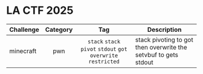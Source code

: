# LA CTF 2025

| Challenge | Category | Tag | Description | 
| --- | :---: | :---: | --- |
| minecraft | pwn | `stack` `stack pivot` `stdout` `got overwrite` `restricted` | stack pivoting to got then overwrite the setvbuf to gets stdout |